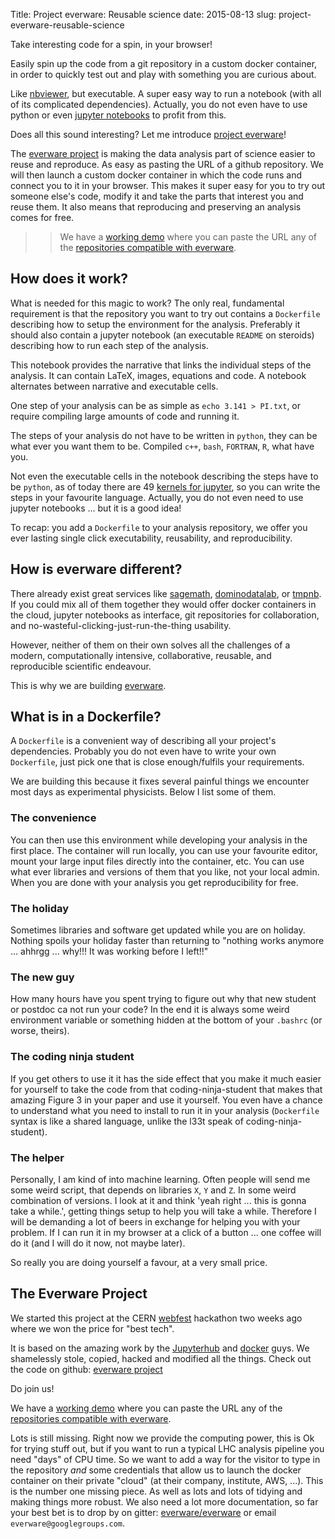 Title: Project everware: Reusable science
date: 2015-08-13
slug: project-everware-reusable-science

Take interesting code for a spin, in your browser!

Easily spin up the code from a git repository in a custom docker
container, in order to quickly test out and play with something you
are curious about.

Like [nbviewer](//nbviewer.ipython.org), but executable. A super easy
way to run a notebook (with all of its complicated
dependencies). Actually, you do not even have to use python or even
[jupyter notebooks](//jupyter.org) to profit from this.

Does all this sound interesting? Let me introduce [project
everware](//github.com/everware)!

The [everware project][] is making the data analysis part of science
easier to reuse and reproduce. As easy as pasting the URL of a github
repository. We will then launch a custom docker container in which the
code runs and connect you to it in your browser. This makes it super
easy for you to try out someone else's code, modify it and take the
parts that interest you and reuse them. It also means that reproducing
and preserving an analysis comes for free.

>> We have a [working demo](http://login.miptcloud.com:55009/hub/login)
>> where you can paste the URL any of the [repositories compatible with
>> everware](//github.com/everware/jupyterhub/wiki/Everware-compliant-Notebooks-gallery).

## How does it work?

What is needed for this magic to work? The only real, fundamental
requirement is that the repository you want to try out contains a
`Dockerfile` describing how to setup the environment for the
analysis. Preferably it should also contain a jupyter notebook (an
executable `README` on steroids) describing how to run each step of
the analysis.

This notebook provides the narrative that links the individual steps
of the analysis. It can contain LaTeX, images, equations and code. A
notebook alternates between narrative and executable cells.

One step of your analysis can be as simple as `echo 3.141 > PI.txt`,
or require compiling large amounts of code and running it.

The steps of your analysis do not have to be written in `python`, they
can be what ever you want them to be. Compiled `c++`, `bash`,
`FORTRAN`, `R`, what have you.

Not even the executable cells in the notebook describing the steps
have to be `python`, as of today there are 49 [kernels for
jupyter](//github.com/ipython/ipython/wiki/IPython-kernels-for-other-languages),
so you can write the steps in your favourite language. Actually, you
do not even need to use jupyter notebooks ... but it is a good idea!

To recap: you add a `Dockerfile` to your analysis repository, we offer
you ever lasting single click executability, reusability, and
reproducibility.


## How is everware different?

There already exist great services like
[sagemath](//cloud.sagemath.com),
[dominodatalab](//www.dominodatalab.com), or [tmpnb](//tmpnb.org). If
you could mix all of them together they would offer docker containers
in the cloud, jupyter notebooks as interface, git repositories for
collaboration, and no-wasteful-clicking-just-run-the-thing usability.

However, neither of them on their own solves all the challenges of a
modern, computationally intensive, collaborative, reusable, and
reproducible scientific endeavour.

This is why we are building [everware][].


## What is in a Dockerfile?

A `Dockerfile` is a convenient way of describing all your project's
dependencies. Probably you do not even have to write your own
`Dockerfile`, just pick one that is close enough/fulfils your
requirements.

We are building this because it fixes several painful things we
encounter most days as experimental physicists. Below I list some of
them.


### The convenience

You can then use this environment while developing your analysis in
the first place. The container will run locally, you can use your
favourite editor, mount your large input files directly into the
container, etc. You can use what ever libraries and versions of them
that you like, not your local admin. When you are done with your
analysis you get reproducibility for free.

### The holiday

Sometimes libraries and software get updated while you are on holiday.
Nothing spoils your holiday faster than returning to "nothing works
anymore ... ahhrgg ... why!!! It was working before I left!!"

### The new guy

How many hours have you spent trying to figure out why that new
student or postdoc ca not run your code? In the end it is always some
weird environment variable or something hidden at the bottom of your
`.bashrc` (or worse, theirs).

### The coding ninja student

If you get others to use it it has the side effect that you make it
much easier for yourself to take the code from that
coding-ninja-student that makes that amazing Figure 3 in your paper
and use it yourself. You even have a chance to understand what you
need to install to run it in your analysis (`Dockerfile` syntax is
like a shared language, unlike the l33t speak of
coding-ninja-student).

### The helper

Personally, I am kind of into machine learning. Often people will send
me some weird script, that depends on libraries `X`, `Y` and `Z`. In
some weird combination of versions. I look at it and think 'yeah right
... this is gonna take a while.', getting things setup to help you
will take a while. Therefore I will be demanding a lot of beers in
exchange for helping you with your problem. If I can run it in my
browser at a click of a button ... one coffee will do it (and I will
do it now, not maybe later).

So really you are doing yourself a favour, at a very small price.


## The Everware Project

We started this project at the CERN [webfest](//webfest.web.cern.ch)
hackathon two weeks ago where we won the price for "best tech".

It is based on the amazing work by the
[Jupyterhub](//github.com/jupyter/jupyterhub) and
[docker](//docker.com) guys. We shamelessly stole, copied, hacked and
modified all the things. Check out the code on github: [everware project][]

Do join us!

We have a [working demo](http://login.miptcloud.com:55009/hub/login)
where you can paste the URL any of the [repositories compatible with
everware](//github.com/everware/jupyterhub/wiki/Everware-compliant-Notebooks-gallery).

Lots is still missing. Right now we provide the computing power, this
is Ok for trying stuff out, but if you want to run a typical LHC
analysis pipeline you need "days" of CPU time. So we want to add a way
for the visitor to type in the repository *and* some credentials that
allow us to launch the docker container on their private "cloud" (at
their company, institute, AWS, ...). This is the number one missing
piece. As well as lots and lots of tidying and making things more
robust. We also need a lot more documentation, so far your best bet is
to drop by on gitter:
[everware/everware](//gitter.im/everware/everware) or email
`everware@googlegroups.com`.

[everware]: //github.com/everware
[everware project]: //github.com/everware